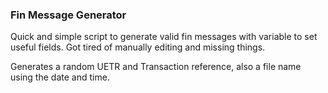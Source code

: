 ### Fin Message Generator

Quick and simple script to generate valid fin messages with variable to set useful fields. Got tired of manually editing and missing things. 

Generates a random UETR and Transaction reference, also a file name using the date and time.
